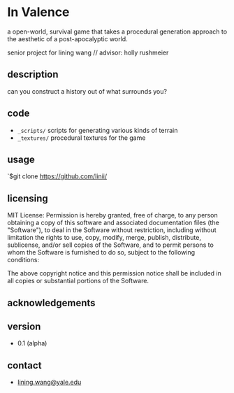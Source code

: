 # In Valence

a open-world, survival game that takes a procedural generation approach to the aesthetic of a post-apocalyptic world.  

senior project for lining wang // advisor: holly rushmeier 

## description

can you construct a history out of what surrounds you? 

## code 

* `_scripts/` scripts for generating various kinds of terrain
* `_textures/` procedural textures for the game 

## usage

`$git clone https://github.com/linii/

## licensing 

MIT License: 
Permission is hereby granted, free of charge, to any person obtaining a copy of this software and associated documentation files (the "Software"), to deal in the Software without restriction, including without limitation the rights to use, copy, modify, merge, publish, distribute, sublicense, and/or sell copies of the Software, and to permit persons to whom the Software is furnished to do so, subject to the following conditions:

The above copyright notice and this permission notice shall be included in all copies or substantial portions of the Software.

## acknowledgements

## version 

* 0.1 (alpha) 

## contact

* lining.wang@yale.edu
